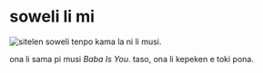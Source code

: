# soweli li mi

![sitelen soweli](public/favicon.svg)
tenpo kama la ni li musi.

ona li sama pi musi _Baba Is You_. taso, ona li kepeken e toki pona.
